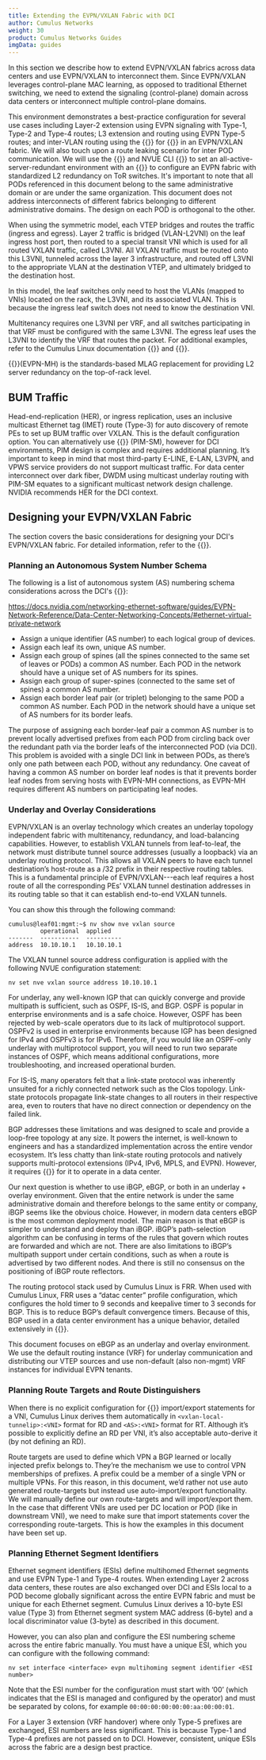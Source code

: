 ```yaml
---
title: Extending the EVPN/VXLAN Fabric with DCI
author: Cumulus Networks
weight: 30
product: Cumulus Networks Guides
imgData: guides
---
```


In this section we describe how to extend EVPN/VXLAN fabrics across data centers and use EVPN/VXLAN to interconnect them. Since EVPN/VXLAN leverages control-plane MAC learning, as opposed to traditional Ethernet switching, we need to extend the signaling (control-plane) domain across data centers or interconnect multiple control-plane domains. 

This environment demonstrates a best-practice configuration for several use cases including Layer-2 extension using EVPN signaling with Type-1, Type-2 and Type-4 routes; L3 extension and routing using EVPN Type-5 routes; and inter-VLAN routing using the {{<exlink url="https://docs.nvidia.com/networking-ethernet-software/cumulus-linux/Network-Virtualization/Ethernet-Virtual-Private-Network-EVPN/Inter-subnet-Routing/" text="EVPN symetric routing">}} for {{<exlink url="https://docs.nvidia.com/networking-ethernet-software/guides/EVPN-Network-Reference/EVPN-Deployment-Scenarios/#distributed-routing" text="distributed routing">}} in an EVPN/VXLAN fabric. We will also touch upon a route leaking scenario for inter POD communication. We will use the {{<exlink url="https://docs.nvidia.com/networking-ethernet-software/cumulus-linux/System-Configuration/NVIDIA-User-Experience-NVUE/NVUE-Object-Model/" text="NVUE Object Model">}} and NVUE CLI {{<exlink url="https://docs.nvidia.com/networking-ethernet-software/cumulus-linux/System-Configuration/NVIDIA-User-Experience-NVUE/NVUE-CLI/" text="NVUE CLI">}} to set an all-active-server-redundant environment with an {{<exlink url="https://docs.nvidia.com/networking-ethernet-software/cumulus-linux/Network-Virtualization/Ethernet-Virtual-Private-Network-EVPN/EVPN-Multihoming/" text="EVPN multihoming">}} to configure an EVPN fabric with standardized L2 redundancy on ToR switches. It's important to note that all PODs referenced in this document belong to the same administrative domain or are under the same organization. This document does not address interconnects of different fabrics belonging to different administrative domains. The design on each POD is orthogonal to the other.  

When using the symmetric model, each VTEP bridges and routes the traffic (ingress and egress). Layer 2 traffic is bridged (VLAN-L2VNI) on the leaf ingress host port, then routed to a special transit VNI which is used for all routed VXLAN traffic, called L3VNI. All VXLAN traffic must be routed onto this L3VNI, tunneled across the layer 3 infrastructure, and routed off L3VNI to the appropriate VLAN at the destination VTEP, and ultimately bridged to the destination host. 

In this model, the leaf switches only need to host the VLANs (mapped to VNIs) located on the rack, the L3VNI, and its associated VLAN. This is because the ingress leaf switch does not need to know the destination VNI. 

Multitenancy requires one L3VNI per VRF, and all switches participating in that VRF must be configured with the same L3VNI. The egress leaf uses the L3VNI to identify the VRF that routes the packet. For additional examples, refer to the Cumulus Linux documentation {{<exlink url="https://docs.nvidia.com/networking-ethernet-software/cumulus-linux/Network-Virtualization/Ethernet-Virtual-Private-Network-EVPN/Inter-subnet-Routing/" text="Cumulus Linux documentation">}} and {{<exlink url="https://developer.nvidia.com/blog/looking-behind-the-curtain-of-evpn-traffic-flows/" text="EVPN traffic flows in a virtualized environment">}}.

{{<exlink url="https://docs.nvidia.com/networking-ethernet-software/cumulus-linux-54/Network-Virtualization/Ethernet-Virtual-Private-Network-EVPN/EVPN-Multihoming/" text="EVPN multihoming">}}(EVPN-MH) is the standards-based MLAG replacement for providing L2 server redundancy on the top-of-rack level.

## BUM Traffic

Head-end-replication (HER), or ingress replication, uses an inclusive multicast Ethernet tag (IMET) route (Type-3) for auto discovery of remote PEs to set up BUM traffic over VXLAN. This is the default configuration option. You can alternatively use {{<exlink url="https://docs.nvidia.com/networking-ethernet-software/cumulus-linux/Layer-3/Protocol-Independent-Multicast-PIM/" text="Protocol-Independent Multicast Sparse Mode">}} (PIM-SM), however for DCI environments, PIM design is complex and requires additional planning. It’s important to keep in mind that most third-party E-LINE, E-LAN, L3VPN, and VPWS service providers do not support multicast traffic. For data center interconnect over dark fiber, DWDM using multicast underlay routing with PIM-SM equates to a significant multicast network design challenge. NVIDIA recommends HER for the DCI context. 

## Designing your EVPN/VXLAN Fabric

The section covers the basic considerations for designing your DCI's EVPN/VXLAN fabric. For detailed information, refer to the {{<exlink url="https://docs.nvidia.com/networking-ethernet-software/guides/EVPN-Network-Reference/" text="Cumulus Linux VXLAN and EVPN Network Reference Design Guide">}}.

### Planning an Autonomous System Number Schema

The following is a list of autonomous system (AS) numbering schema considerations across the DCI's {{<exlink url="https://docs.nvidia.com/networking-ethernet-software/guides/EVPN-Network-Reference/Data-Center-Networking-Concepts/#ethernet-virtual-private-network" text="EVPN fabric">}}: 

https://docs.nvidia.com/networking-ethernet-software/guides/EVPN-Network-Reference/Data-Center-Networking-Concepts/#ethernet-virtual-private-network

- Assign a unique identifier (AS number) to each logical group of devices. 
- Assign each leaf its own, unique AS number. 
- Assign each group of spines (all the spines connected to the same set of leaves or PODs) a common AS number. Each POD in the network should have a unique set of AS numbers for its spines. 
- Assign each group of super-spines (connected to the same set of spines) a common AS number. 
- Assign each border leaf pair (or triplet) belonging to the same POD a common AS number. Each POD in the network should have a unique set of AS numbers for its border leafs.  

The purpose of assigning each border-leaf pair a common AS number is to prevent locally advertised prefixes from each POD from circling back over the redundant path via the border leafs of the interconnected POD (via DCI). This problem is avoided with a single DCI link in between PODs, as there’s only one path between each POD, without any redundancy. One caveat of having a common AS number on border leaf nodes is that it prevents border leaf nodes from serving hosts with EVPN-MH connections, as EVPN-MH requires different AS numbers on participating leaf nodes. 

### Underlay and Overlay Considerations

EVPN/VXLAN is an overlay technology which creates an underlay topology independent fabric with multitenancy, redundancy, and load-balancing capabilities. However, to establish VXLAN tunnels from leaf-to-leaf, the network must distribute tunnel source addresses (usually a loopback) via an underlay routing protocol. This allows all VXLAN peers to have each tunnel destination’s host-route as a /32 prefix in their respective routing tables. This is a fundamental principle of EVPN/VXLAN---each leaf requires a host route of all the corresponding PEs’ VXLAN tunnel destination addresses in its routing table so that it can establish end-to-end VXLAN tunnels.

You can show this through the following command:

```
cumulus@leaf01:mgmt:~$ nv show nve vxlan source 
         operational  applied 
-------  -----------  ---------- 
address  10.10.10.1   10.10.10.1    
```
The VXLAN tunnel source address configuration is applied with the following NVUE configuration statement: 

```
nv set nve vxlan source address 10.10.10.1 
```

For underlay, any well-known IGP that can quickly converge and provide multipath is sufficient, such as OSPF, IS-IS, and BGP. OSPF is popular in enterprise environments and is a safe choice. However, OSPF has been rejected by web-scale operators due to its lack of multiprotocol support. OSPFv2 is used in enterprise environments because IGP has been designed for IPv4 and OSPFv3 is for IPv6. Therefore, if you would like an OSPF-only underlay with multiprotocol support, you will need to run two separate instances of OSPF, which means additional configurations, more troubleshooting, and increased operational burden. 

For IS-IS, many operators felt that a link-state protocol was inherently unsuited for a richly connected network such as the Clos topology. Link-state protocols propagate link-state changes to all routers in their respective area, even to routers that have no direct connection or dependency on the failed link.  

BGP addresses these limitations and was designed to scale and provide a loop-free topology at any size. It powers the internet, is well-known to engineers and has a standardized implementation across the entire vendor ecosystem. It’s less chatty than link-state routing protocols and natively supports multi-protocol extensions (IPv4, IPv6, MPLS, and EVPN). However, it requires {{<exlink url="https://www.rfc-editor.org/rfc/rfc7938" text="a few modifications">}} for it to operate in a data center.

Our next question is whether to use iBGP, eBGP, or both in an underlay + overlay environment. Given that the entire network is under the same administrative domain and therefore belongs to the same entity or company, iBGP seems like the obvious choice. However, in modern data centers eBGP is the most common deployment model. The main reason is that eBGP is simpler to understand and deploy than iBGP. iBGP’s path-selection algorithm can be confusing in terms of the rules that govern which routes are forwarded and which are not. There are also limitations to iBGP’s multipath support under certain conditions, such as when a route is advertised by two different nodes. And there is still no consensus on the positioning of iBGP route reflectors.  

The routing protocol stack used by Cumulus Linux is FRR. When used with Cumulus Linux, FRR uses a “datac center” profile configuration, which configures the hold timer to 9 seconds and keepalive timer to 3 seconds for BGP. This is to reduce BGP’s default convergence timers. Because of this, BGP used in a data center environment has a unique behavior, detailed extensively in {{<exlink url="https://www.nvidia.com/en-us/networking/border-gateway-protocol/" text="BGP in the Data Center">}}.

This document focuses on eBGP as an underlay and overlay environment. We use the default routing instance (VRF) for underlay communication and distributing our VTEP sources and use non-default (also non-mgmt) VRF instances for individual EVPN tenants.  
### Planning Route Targets and Route Distinguishers

When there is no explicit configuration for {{<exlink url="https://docs.nvidia.com/networking-ethernet-software/cumulus-linux/Network-Virtualization/Ethernet-Virtual-Private-Network-EVPN/EVPN-Enhancements/#define-rds-and-rts" text="RD and RT">}} import/export statements for a VNI, Cumulus Linux derives them automatically in `<vxlan-local-tunnelip>:<VNI>` format for RD and `<AS>:<VNI>` format for RT. Although it’s possible to explicitly define an RD per VNI, it’s also acceptable auto-derive it (by not defining an RD).  

Route targets are used to define which VPN a BGP learned or locally injected prefix belongs to. They’re the mechanism we use to control VPN memberships of prefixes. A prefix could be a member of a single VPN or multiple VPNs. For this reason, in this document, we’d rather not use auto generated route-targets but instead use auto-import/export functionality. We will manually define our own route-targets and will import/export them. In the case that different VNIs are used per DC location or POD (like in downstream VNI), we need to make sure that import statements cover the corresponding route-targets. This is how the examples in this document have been set up.  

### Planning Ethernet Segment Identifiers

Ethernet segment identifiers (ESIs) define multihomed Ethernet segments and use EVPN Type-1 and Type-4 routes. When extending Layer 2 across data centers, these routes are also exchanged over DCI and ESIs local to a POD become globally significant across the entire EVPN fabric and must be unique for each Ethernet segment. Cumulus Linux derives a 10-byte ESI value (Type 3) from Ethernet segment system MAC address (6-byte) and a local discriminator value (3-byte) as described in this document.  

However, you can also plan and configure the ESI numbering scheme across the entire fabric manually. You must have a unique ESI, which you can configure with the following command:

```
nv set interface <interface> evpn multihoming segment identifier <ESI number> 
```

Note that the ESI number for the configuration must start with ‘00’ (which indicates that the ESI is managed and configured by the operator) and must be separated by colons, for example `00:00:00:00:00:00:aa:00:00:01`.

For a Layer 3 extension (VRF handover) where only Type-5 prefixes are exchanged, ESI numbers are less significant. This is because Type-1 and Type-4 prefixes are not passed on to DCI. However, consistent, unique ESIs across the fabric are a design best practice.

<!--insert EVPN deployment with eBGP diagram>